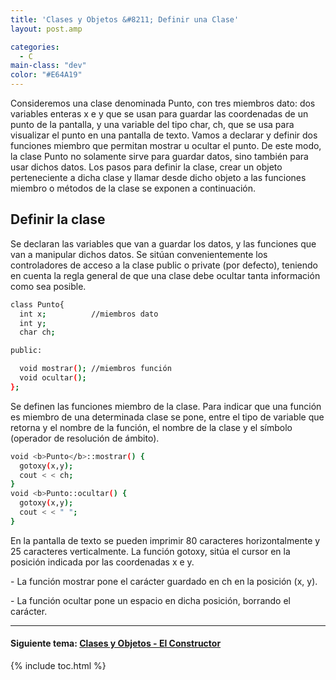 ```yaml
---
title: 'Clases y Objetos &#8211; Definir una Clase'
layout: post.amp

categories:
  - C
main-class: "dev"
color: "#E64A19"
---
```

<div class="iconcpp">
</div>

Consideremos una clase denominada Punto, con tres miembros dato: dos variables enteras x e y que se usan para guardar las coordenadas de un punto de la pantalla, y una variable del tipo char, ch, que se usa para visualizar el punto en una pantalla de texto. Vamos a declarar y definir dos funciones miembro que permitan mostrar u ocultar el punto. De este modo, la clase Punto no solamente sirve para guardar datos, sino también para usar dichos datos. Los pasos para definir la clase, crear un objeto perteneciente a dicha clase y llamar desde dicho objeto a las funciones miembro o métodos de la clase se exponen a continuación.  

<!--ad-->

## Definir la clase



Se declaran las variables que van a guardar los datos, y las funciones que van a manipular dichos datos. Se sitúan convenientemente los controladores de acceso a la clase public o private (por defecto), teniendo en cuenta la regla general de que una clase debe ocultar tanta información como sea posible.

```bash
class Punto{
  int x;          //miembros dato
  int y;
  char ch;

public:

  void mostrar(); //miembros función
  void ocultar();
};

```



Se definen las funciones miembro de la clase. Para indicar que una función es miembro de una determinada clase se pone, entre el tipo de variable que retorna y el nombre de la función, el nombre de la clase y el símbolo (operador de resolución de ámbito).

```bash
void <b>Punto</b>::mostrar() {
  gotoxy(x,y);
  cout < < ch;
}
void <b>Punto::ocultar() {
  gotoxy(x,y);
  cout < < " ";
}

```


<p>
</p>
<p>
  En la pantalla de texto se pueden imprimir 80 caracteres horizontalmente y 25 caracteres verticalmente. La función gotoxy, sitúa el cursor en la posición indicada por las coordenadas x e y.
</p>
<p>
  - La función mostrar pone el carácter guardado en ch en la posición (x, y).
</p>
<p>
  - La función ocultar pone un espacio en dicha posición, borrando el carácter.
</p>
<hr />
<h4 class="referencia">
  Siguiente tema: <a href="https://elbauldelprogramador.com/clases-y-objetos-el-constructor/">Clases y Objetos - El Constructor</a>
</h4>




{% include toc.html %}
</b>